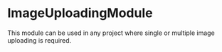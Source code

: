 # ImageUploadingModule<BR>
This module can be used in any project where single or multiple image uploading is required.